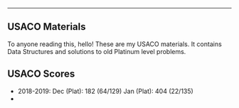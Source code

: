 ---

## USACO Materials

To anyone reading this, hello! These are my USACO materials. It contains Data Structures 
and solutions to old Platinum level problems.

## USACO Scores
- 2018-2019:
Dec (Plat): 182 (64/129)
Jan (Plat): 404 (22/135)
-
